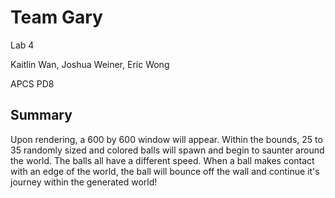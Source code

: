 # Team Gary

Lab 4

Kaitlin Wan, Joshua Weiner, Eric Wong

APCS PD8


## Summary

Upon rendering, a 600 by 600 window will appear. Within the bounds, 25 to 35 randomly sized and colored balls will spawn and begin to saunter around the world. The balls all have a different speed. When a ball makes contact with an edge of the world, the ball will bounce off the wall and continue it's journey within the generated world!

